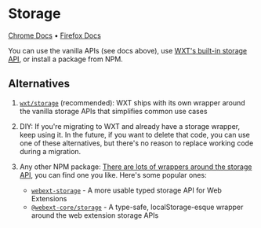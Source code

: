 # Storage

[Chrome Docs](https://developer.chrome.com/docs/extensions/reference/api/storage) • [Firefox Docs](https://developer.mozilla.org/en-US/docs/Mozilla/Add-ons/WebExtensions/API/storage)

You can use the vanilla APIs (see docs above), use [WXT's built-in storage API](/storage), or install a package from NPM.

## Alternatives

1. [`wxt/storage`](/storage) (recommended): WXT ships with its own wrapper around the vanilla storage APIs that simplifies common use cases

2. DIY: If you're migrating to WXT and already have a storage wrapper, keep using it. In the future, if you want to delete that code, you can use one of these alternatives, but there's no reason to replace working code during a migration.

3. Any other NPM package: [There are lots of wrappers around the storage API](https://www.npmjs.com/search?q=chrome%20storage), you can find one you like. Here's some popular ones:
   - [`webext-storage`](https://www.npmjs.com/package/webext-storage) - A more usable typed storage API for Web Extensions
   - [`@webext-core/storage`](https://www.npmjs.com/package/@webext-core/storage) - A type-safe, localStorage-esque wrapper around the web extension storage APIs
